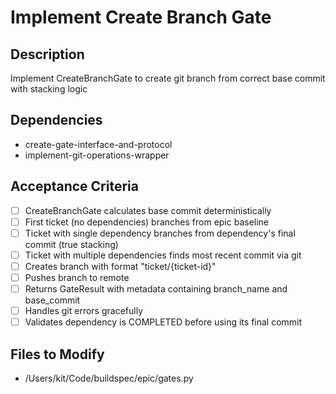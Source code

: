# Implement Create Branch Gate

## Description
Implement CreateBranchGate to create git branch from correct base commit with stacking logic

## Dependencies
- create-gate-interface-and-protocol
- implement-git-operations-wrapper

## Acceptance Criteria
- [ ] CreateBranchGate calculates base commit deterministically
- [ ] First ticket (no dependencies) branches from epic baseline
- [ ] Ticket with single dependency branches from dependency's final commit (true stacking)
- [ ] Ticket with multiple dependencies finds most recent commit via git
- [ ] Creates branch with format "ticket/{ticket-id}"
- [ ] Pushes branch to remote
- [ ] Returns GateResult with metadata containing branch_name and base_commit
- [ ] Handles git errors gracefully
- [ ] Validates dependency is COMPLETED before using its final commit

## Files to Modify
- /Users/kit/Code/buildspec/epic/gates.py
